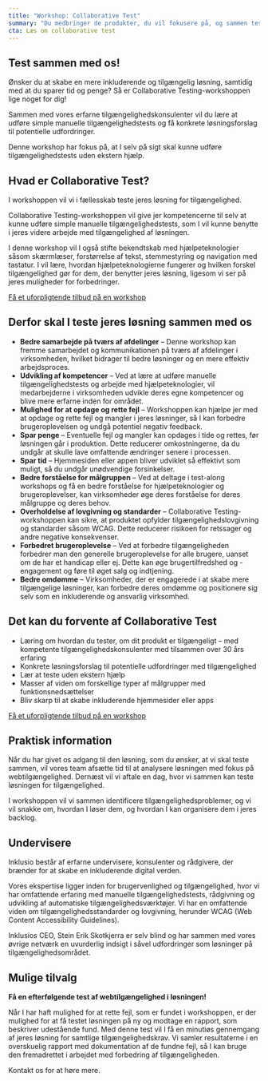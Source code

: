 ```yaml
---
title: "Workshop: Collaborative Test"
summary: "Du medbringer de produkter, du vil fokusere på, og sammen tester vi for tilgængelighed og identificerer potentielle udfordringer og løsninger."
cta: Læs om collaborative test
---
```


## Test sammen med os! 

<p>Ønsker du at skabe en mere inkluderende og tilgængelig løsning, samtidig med at du sparer tid og penge? Så er Collaborative Testing-workshoppen lige noget for dig!</p>
<p>Sammen med vores erfarne tilgængelighedskonsulenter vil du lære at udføre simple manuelle tilgængelighedstests og få konkrete løsningsforslag til potentielle udfordringer.</p>
<p>Denne workshop har fokus på, at I selv på sigt skal kunne udføre tilgængelighedstests uden ekstern hjælp.</p>

## Hvad er Collaborative Test? 

<p>I workshoppen vil vi i fællesskab teste jeres løsning for tilgængelighed. </p>
<p>Collaborative Testing-workshoppen vil give jer kompetencerne til selv at kunne udføre simple manuelle tilgængelighedstests, som I vil kunne benytte i jeres videre arbejde med tilgængelighed af løsningen. </p>
<p>I denne workshop vil I også stifte bekendtskab med hjælpeteknologier såsom skærmlæser, forstørrelse af tekst, stemmestyring og navigation med tastatur. I vil lære, hvordan hjælpeteknologierne fungerer og hvilken forskel tilgængelighed gør for dem, der benytter jeres løsning, ligesom vi ser på jeres muligheder for forbedringer.</p>

<a href="#CTA" class="btn btn-primary">Få et uforpligtende tilbud på en workshop</a>

## Derfor skal I teste jeres løsning sammen med os

* <b>Bedre samarbejde på tværs af afdelinger</b> – Denne workshop kan fremme samarbejdet og kommunikationen på tværs af afdelinger i virksomheden, hvilket bidrager til bedre løsninger og en mere effektiv arbejdsproces.
* <b>Udvikling af kompetencer</b> – Ved at lære at udføre manuelle tilgængelighedstests og arbejde med hjælpeteknologier, vil medarbejderne i virksomheden udvikle deres egne kompetencer og blive mere erfarne inden for området.
* <b>Mulighed for at opdage og rette fejl</b> – Workshoppen kan hjælpe jer med at opdage og rette fejl og mangler i jeres løsninger, så I kan forbedre brugeroplevelsen og undgå potentiel negativ feedback.
* <b>Spar penge</b> – Eventuelle fejl og mangler kan opdages i tide og rettes, før løsningen går i produktion. Dette reducerer omkostningerne, da du undgår at skulle lave omfattende ændringer senere i processen.
* <b>Spar tid</b> – Hjemmesiden eller appen bliver udviklet så effektivt som muligt, så du undgår unødvendige forsinkelser.
* <b>Bedre forståelse for målgruppen</b> – Ved at deltage i test-along workshops og få en bedre forståelse for hjælpeteknologier og brugeroplevelser, kan virksomheder øge deres forståelse for deres målgruppe og deres behov.
* <b>Overholdelse af lovgivning og standarder</b> – Collaborative Testing-workshoppen kan sikre, at produktet opfylder tilgængelighedslovgivning og standarder såsom WCAG. Dette reducerer risikoen for retssager og andre negative konsekvenser.
* <b>Forbedret brugeroplevelse</b> – Ved at forbedre tilgængeligheden forbedrer man den generelle brugeroplevelse for alle brugere, uanset om de har et handicap eller ej. Dette kan øge brugertilfredshed og -engagement og føre til øget salg og indtjening.
* <b>Bedre omdømme</b> – Virksomheder, der er engagerede i at skabe mere tilgængelige løsninger, kan forbedre deres omdømme og positionere sig selv som en inkluderende og ansvarlig virksomhed.

## Det kan du forvente af Collaborative Test
* Læring om hvordan du tester, om dit produkt er tilgængeligt – med kompetente tilgængelighedskonsulenter med tilsammen over 30 års erfaring
* Konkrete løsningsforslag til potentielle udfordringer med tilgængelighed 
* Lær at teste uden ekstern hjælp 
* Masser af viden om forskellige typer af målgrupper med funktionsnedsættelser
* Bliv skarp til at skabe inkluderende hjemmesider eller apps

<a href="#CTA" class="btn btn-primary">Få et uforpligtende tilbud på en workshop</a>

## Praktisk information
<p>Når du har givet os adgang til den løsning, som du ønsker, at vi skal teste sammen, vil vores team afsætte tid til at analysere løsningen med fokus på webtilgængelighed. Dernæst vil vi aftale en dag, hvor vi sammen kan teste løsningen for tilgængelighed.</p>
<p>I workshoppen vil vi sammen identificere tilgængelighedsproblemer, og vi vil snakke om, hvordan I løser dem, og hvordan I kan organisere dem i jeres backlog. </p>

## Undervisere
<p>Inklusio består af erfarne undervisere, konsulenter og rådgivere, der brænder for at skabe en inkluderende digital verden.</p> 

<p>Vores ekspertise ligger inden for brugervenlighed og tilgængelighed, hvor vi har omfattende erfaring med manuelle tilgængelighedstests, rådgivning og udvikling af automatiske tilgængelighedsværktøjer. Vi har en omfattende viden om tilgængelighedsstandarder og lovgivning, herunder WCAG (Web Content Accessibility Guidelines). </p> 

<p>Inklusios CEO, Stein Erik Skotkjerra er selv blind og har sammen med vores øvrige netværk en uvurderlig indsigt i såvel udfordringer som løsninger på tilgængelighedsområdet.</p>

## Mulige tilvalg 
<p><b>Få en efterfølgende test af webtilgængelighed i løsningen!</b></p>
<p>Når I har haft mulighed for at rette fejl, som er fundet i workshoppen, er der mulighed for at få testet løsningen på ny og modtage en rapport, som beskriver udestående fund. Med denne test vil I få en minutiøs gennemgang af jeres løsning for samtlige tilgængelighedskrav. Vi samler resultaterne i en overskuelig rapport med dokumentation af de fundne fejl, så I kan bruge den fremadrettet i arbejdet med forbedring af tilgængeligheden.</p> 

<p>Kontakt os for at høre mere.</p>
